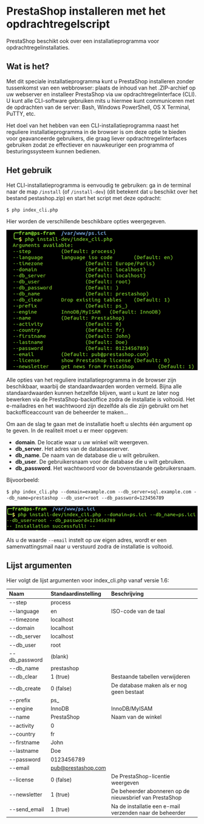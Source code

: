 # PrestaShop installeren met het opdrachtregelscript

PrestaShop beschikt ook over een installatieprogramma voor opdrachtregelinstallaties. 

## Wat is het? <a id="PrestaShopinstallerenmethetopdrachtregelscript-Watishet?"></a>

Met dit speciale installatieprogramma kunt u PrestaShop installeren zonder tussenkomst van een webbrowser: plaats de inhoud van het .ZIP-archief op uw webserver en installeer PrestaShop via uw opdrachtregelinterface \(CLI\). U kunt alle CLI-software gebruiken mits u hiermee kunt communiceren met de opdrachten van de server: Bash, Windows PowerShell, OS X Terminal, PuTTY, etc.

Het doel van het hebben van een CLI-installatieprogramma naast het reguliere installatieprogramma in de browser is om deze optie te bieden voor geavanceerde gebruikers, die graag liever opdrachtregelinterfaces gebruiken zodat ze effectiever en nauwkeuriger een programma of besturingssysteem kunnen bedienen.

## Het gebruik <a id="PrestaShopinstallerenmethetopdrachtregelscript-Hetgebruik"></a>

Het CLI-installatieprogramma is eenvoudig te gebruiken: ga in de terminal naar de map `/install` \(of `/install-dev`\) \(dit betekent dat u beschikt over het bestand pestashop.zip\) en start het script met deze opdracht:

```text
$ php index_cli.php
```

Hier worden de verschillende beschikbare opties weergegeven.

![](../.gitbook/assets/16779385.png)

Alle opties van het reguliere installatieprogramma in de browser zijn beschikbaar, waarbij de standaardwaarden worden vermeld. Bijna alle standaardwaarden kunnen hetzelfde blijven, want u kunt ze later nog bewerken via de PrestaShop-backoffice zodra de installatie is voltooid. Het e-mailadres en het wachtwoord zijn dezelfde als die zijn gebruikt om het backofficeaccount van de beheerder te maken...

Om aan de slag te gaan met de installatie hoeft u slechts één argument op te geven. In de realiteit moet u er meer opgeven:

* **domain**. De locatie waar u uw winkel wilt weergeven.
* **db\_server**. Het adres van de databaseserver.
* **db\_name**. De naam van de database die u wilt gebruiken.
* **db\_user**. De gebruikersnaam voor de database die u wilt gebruiken.
* **db\_password**. Het wachtwoord voor de bovenstaande gebruikersnaam.

Bijvoorbeeld:

```text
$ php index_cli.php --domain=example.com --db_server=sql.example.com --db_name=prestashop --db_user=root --db_password=123456789
```

![](../.gitbook/assets/16779386.png)

Als u de waarde `--email` instelt op uw eigen adres, wordt er een samenvattingsmail naar u verstuurd zodra de installatie is voltooid.

## Lijst argumenten <a id="PrestaShopinstallerenmethetopdrachtregelscript-Lijstargumenten"></a>

Hier volgt de lijst argumenten voor index\_cli.php vanaf versie 1.6:

| **Naam** | **Standaardinstelling** | **Beschrijving** |
| :--- | :--- | :--- |
| --step | process |  |
| --language | en | ISO-code van de taal |
| --timezone | localhost |  |
| --domain | localhost |  |
| --db\_server | localhost |  |
| --db\_user | root |  |
| --db\_password | \(blank\) |  |
| --db\_name | prestashop |  |
| --db\_clear | 1 \(true\) | Bestaande tabellen verwijderen |
| --db\_create | 0 \(false\) | De database maken als er nog geen bestaat |
| --prefix | ps\_ |  |
| --engine | InnoDB | InnoDB/MyISAM |
| --name | PrestaShop | Naam van de winkel |
| --activity | 0 |  |
| --country | fr |  |
| --firstname | John |  |
| --lastname | Doe |  |
| --password | 0123456789 |  |
| --email | [pub@prestashop.com](mailto:pub@prestashop.com) |  |
| --license | 0 \(false\) | De PrestaShop-licentie weergeven |
| --newsletter | 1 \(true\) | De beheerder abonneren op de nieuwsbrief van PrestaShop |
| --send\_email | 1 \(true\) | Na de installatie een e-mail verzenden naar de beheerder |

